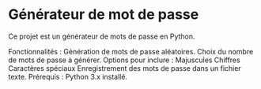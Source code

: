 # Générateur de mot de passe

Ce projet est un générateur de mots de passe en Python.

Fonctionnalités :
Génération de mots de passe aléatoires.
Choix du nombre de mots de passe à générer.
Options pour inclure :
Majuscules
Chiffres
Caractères spéciaux
Enregistrement des mots de passe dans un fichier texte.
Prérequis :
Python 3.x installé.

